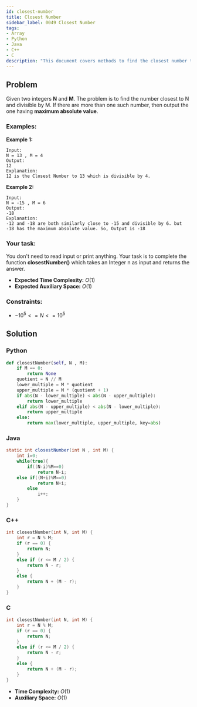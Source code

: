 ```yaml
---
id: closest-number
title: Closest Number
sidebar_label: 0049 Closest Number
tags:
- Array
- Python
- Java
- C++
- C
description: "This document covers methods to find the closest number to a given target in an array in various programming languages."
---
```


## Problem

Given  two integers **N** and **M**. The problem is to find the number closest to N and divisible by M. If there are more than one such number, then output the one having **maximum absolute value**.

### Examples:
**Example 1:**
```
Input:
N = 13 , M = 4
Output:
12
Explanation:
12 is the Closest Number to 13 which is divisible by 4.
```

**Example 2:**
```
Input:
N = -15 , M = 6
Output:
-18
Explanation:
-12 and -18 are both similarly close to -15 and divisible by 6. but -18 has the maximum absolute value. So, Output is -18
```

### Your task:

You don't need to read input or print anything. Your task is to complete the function **closestNumber()** which takes an Integer n as input and returns the answer.

- **Expected Time Complexity:** $O(1)$
- **Expected Auxiliary Space:** $O(1)$

### Constraints:

- $-10^5 <= N <= 10^5$

## Solution
### Python
```python
def closestNumber(self, N , M):
    if M == 0:
        return None  
    quotient = N // M
    lower_multiple = M * quotient
    upper_multiple = M * (quotient + 1)
    if abs(N - lower_multiple) < abs(N - upper_multiple):
        return lower_multiple
    elif abs(N - upper_multiple) < abs(N - lower_multiple):
        return upper_multiple
    else:
        return max(lower_multiple, upper_multiple, key=abs) 
```

### Java
```java
static int closestNumber(int N , int M) {
    int i=0;
    while(true){
        if((N-i)%M==0)
            return N-i;
    else if((N+i)%M==0)
            return N+i;
        else   
            i++;    
    }
}
```

### C++
```cpp
int closestNumber(int N, int M) {
    int r = N % M;
    if (r == 0) {
        return N; 
    } 
    else if (r <= M / 2) {
        return N - r; 
    } 
    else {
        return N + (M - r); 
    }
}
```

### C
```c
int closestNumber(int N, int M) {
    int r = N % M;
    if (r == 0) {
        return N; 
    } 
    else if (r <= M / 2) {
        return N - r; 
    } 
    else {
        return N + (M - r); 
    }
}
```

- **Time Complexity:** $O(1)$
- **Auxiliary Space:** $O(1)$